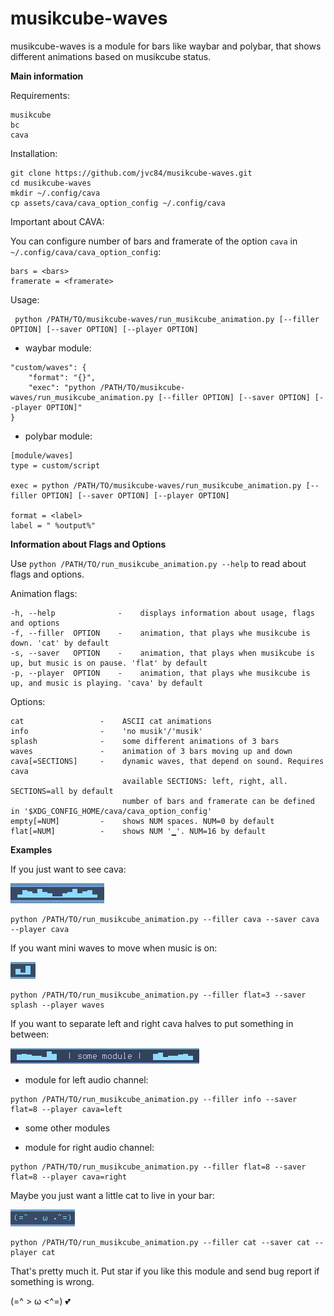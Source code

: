 # musikcube-waves

musikcube-waves is a module for bars like waybar and polybar, that shows different animations based on musikcube status.

**Main information**

Requirements:

```
musikcube
bc
cava
```

Installation:

```
git clone https://github.com/jvc84/musikcube-waves.git
cd musikcube-waves
mkdir ~/.config/cava
cp assets/cava/cava_option_config ~/.config/cava
```

Important about CAVA:

You can configure number of bars and framerate of the option ```cava``` in ```~/.config/cava/cava_option_config```:

```
bars = <bars>
framerate = <framerate>
```

Usage:
```
 python /PATH/TO/musikcube-waves/run_musikcube_animation.py [--filler OPTION] [--saver OPTION] [--player OPTION]
```

- waybar module:
```
"custom/waves": {
    "format": "{}",
    "exec": "python /PATH/TO/musikcube-waves/run_musikcube_animation.py [--filler OPTION] [--saver OPTION] [--player OPTION]"
}
```
- polybar module:
```
[module/waves]
type = custom/script

exec = python /PATH/TO/musikcube-waves/run_musikcube_animation.py [--filler OPTION] [--saver OPTION] [--player OPTION] 

format = <label>
label = " %output%"
```
**Information about Flags and Options**

Use ```python /PATH/TO/run_musikcube_animation.py --help``` to read about flags and options.


Animation flags:
```
-h, --help              -    displays information about usage, flags and options
-f, --filler  OPTION    -    animation, that plays whe musikcube is down. 'cat' by default
-s, --saver   OPTION    -    animation, that plays when musikcube is up, but music is on pause. 'flat' by default
-p, --player  OPTION    -    animation, that plays whe musikcube is up, and music is playing. 'cava' by default
```         

Options:
```
cat                 -    ASCII cat animations
info                -    'no musik'/'musik' 
splash              -    some different animations of 3 bars
waves               -    animation of 3 bars moving up and down
cava[=SECTIONS]     -    dynamic waves, that depend on sound. Requires cava
                         available SECTIONS: left, right, all. SECTIONS=all by default
                         number of bars and framerate can be defined in '$XDG_CONFIG_HOME/cava/cava_option_config'
empty[=NUM]         -    shows NUM spaces. NUM=0 by default
flat[=NUM]          -    shows NUM '▁'. NUM=16 by default

```

**Examples**

If you just want to see cava:

![plot](.doc/images/cava_example.png)

```
python /PATH/TO/run_musikcube_animation.py --filler cava --saver cava --player cava
```

If you want mini waves to move when music is on:

![plot](.doc/images/waves_example.png)

```
python /PATH/TO/run_musikcube_animation.py --filler flat=3 --saver splash --player waves
```

If you want to separate left and right cava halves to put something in between:

![plot](.doc/images/double_cava_example.png)
- module for left audio channel:

```
python /PATH/TO/run_musikcube_animation.py --filler info --saver flat=8 --player cava=left
```

- some other modules

- module for right audio channel:

```
python /PATH/TO/run_musikcube_animation.py --filler flat=8 --saver flat=8 --player cava=right
```

Maybe you just want a little cat to live in your bar:  

![plot](.doc/images/cat_example.png)

```
python /PATH/TO/run_musikcube_animation.py --filler cat --saver cat --player cat
```

That's pretty much it. Put star if you like this module and send bug report if something is wrong.

(=^ > ω <^=) :two_hearts:

